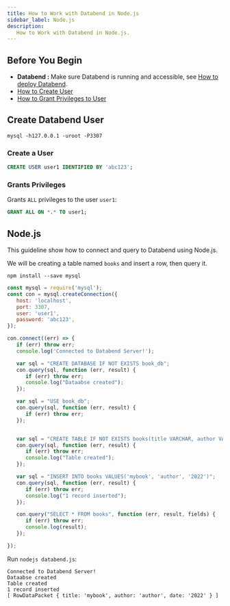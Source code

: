 ```yaml
---
title: How to Work with Databend in Node.js
sidebar_label: Node.js
description:
   How to Work with Databend in Node.js.
---
```


## Before You Begin

* **Databend :** Make sure Databend is running and accessible, see [How to deploy Databend](/doc/deploy).
* [How to Create User](../30-reference/30-sql/00-ddl/30-user/01-user-create-user.md)
* [How to Grant Privileges to User](../30-reference/30-sql/00-ddl/30-user/10-grant-privileges.md)

## Create Databend User

```shell
mysql -h127.0.0.1 -uroot -P3307
```

### Create a User

```sql
CREATE USER user1 IDENTIFIED BY 'abc123';
```

### Grants Privileges

Grants `ALL` privileges to the user `user1`:
```sql
GRANT ALL ON *.* TO user1;
```

## Node.js

This guideline show how to connect and query to Databend using Node.js.

We will be creating a table named `books` and insert a row, then query it.

```text
npm install --save mysql
```

```js title='databend.js'
const mysql = require('mysql');
const con = mysql.createConnection({
   host: 'localhost',
   port: 3307,
   user: 'user1',
   password: 'abc123',
});

con.connect((err) => {
   if (err) throw err;
   console.log('Connected to Databend Server!');

   var sql = "CREATE DATABASE IF NOT EXISTS book_db";
   con.query(sql, function (err, result) {
      if (err) throw err;
      console.log("Dataabse created");
   });

   var sql = "USE book_db";
   con.query(sql, function (err, result) {
      if (err) throw err;
   });


   var sql = "CREATE TABLE IF NOT EXISTS books(title VARCHAR, author VARCHAR, date VARCHAR)";
   con.query(sql, function (err, result) {
      if (err) throw err;
      console.log("Table created");
   });

   var sql = "INSERT INTO books VALUES('mybook', 'author', '2022')";
   con.query(sql, function (err, result) {
      if (err) throw err;
      console.log("1 record inserted");
   });

   con.query("SELECT * FROM books", function (err, result, fields) {
      if (err) throw err;
      console.log(result);
   });

});
```

Run `nodejs databend.js`:

```text
Connected to Databend Server!
Dataabse created
Table created
1 record inserted
[ RowDataPacket { title: 'mybook', author: 'author', date: '2022' } ]
```
